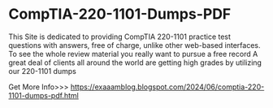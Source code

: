 # CompTIA-220-1101-Dumps-PDF
This Site is dedicated to providing CompTIA 220-1101 practice test questions with answers, free of charge, unlike other web-based interfaces. To see the whole review material you really want to pursue a free record A great deal of clients all around the world are getting high grades by utilizing our 220-1101 dumps 

Get More Info>>> https://exaaamblog.blogspot.com/2024/06/comptia-220-1101-dumps-pdf.html
